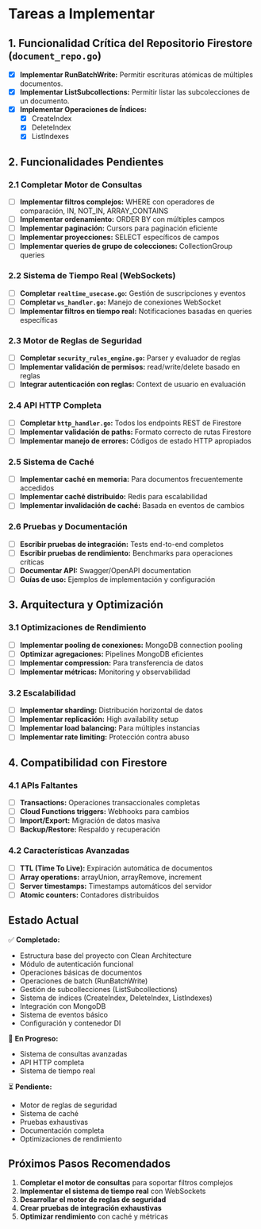 # Tareas a Implementar

## 1. Funcionalidad Crítica del Repositorio Firestore (`document_repo.go`)

- [x] **Implementar RunBatchWrite:** Permitir escrituras atómicas de múltiples documentos.
- [x] **Implementar ListSubcollections:** Permitir listar las subcolecciones de un documento.
- [x] **Implementar Operaciones de Índices:**
  - [x] CreateIndex
  - [x] DeleteIndex  
  - [x] ListIndexes

## 2. Funcionalidades Pendientes

### 2.1 Completar Motor de Consultas
- [ ] **Implementar filtros complejos:** WHERE con operadores de comparación, IN, NOT_IN, ARRAY_CONTAINS
- [ ] **Implementar ordenamiento:** ORDER BY con múltiples campos
- [ ] **Implementar paginación:** Cursors para paginación eficiente
- [ ] **Implementar proyecciones:** SELECT específicos de campos
- [ ] **Implementar queries de grupo de colecciones:** CollectionGroup queries

### 2.2 Sistema de Tiempo Real (WebSockets)
- [ ] **Completar `realtime_usecase.go`:** Gestión de suscripciones y eventos
- [ ] **Completar `ws_handler.go`:** Manejo de conexiones WebSocket
- [ ] **Implementar filtros en tiempo real:** Notificaciones basadas en queries específicas

### 2.3 Motor de Reglas de Seguridad
- [ ] **Completar `security_rules_engine.go`:** Parser y evaluador de reglas
- [ ] **Implementar validación de permisos:** read/write/delete basado en reglas
- [ ] **Integrar autenticación con reglas:** Context de usuario en evaluación

### 2.4 API HTTP Completa
- [ ] **Completar `http_handler.go`:** Todos los endpoints REST de Firestore
- [ ] **Implementar validación de paths:** Formato correcto de rutas Firestore
- [ ] **Implementar manejo de errores:** Códigos de estado HTTP apropiados

### 2.5 Sistema de Caché
- [ ] **Implementar caché en memoria:** Para documentos frecuentemente accedidos
- [ ] **Implementar caché distribuido:** Redis para escalabilidad
- [ ] **Implementar invalidación de caché:** Basada en eventos de cambios

### 2.6 Pruebas y Documentación
- [ ] **Escribir pruebas de integración:** Tests end-to-end completos
- [ ] **Escribir pruebas de rendimiento:** Benchmarks para operaciones críticas
- [ ] **Documentar API:** Swagger/OpenAPI documentation
- [ ] **Guías de uso:** Ejemplos de implementación y configuración

## 3. Arquitectura y Optimización

### 3.1 Optimizaciones de Rendimiento
- [ ] **Implementar pooling de conexiones:** MongoDB connection pooling
- [ ] **Optimizar agregaciones:** Pipelines MongoDB eficientes
- [ ] **Implementar compression:** Para transferencia de datos
- [ ] **Implementar métricas:** Monitoring y observabilidad

### 3.2 Escalabilidad
- [ ] **Implementar sharding:** Distribución horizontal de datos
- [ ] **Implementar replicación:** High availability setup
- [ ] **Implementar load balancing:** Para múltiples instancias
- [ ] **Implementar rate limiting:** Protección contra abuso

## 4. Compatibilidad con Firestore

### 4.1 APIs Faltantes
- [ ] **Transactions:** Operaciones transaccionales completas  
- [ ] **Cloud Functions triggers:** Webhooks para cambios
- [ ] **Import/Export:** Migración de datos masiva
- [ ] **Backup/Restore:** Respaldo y recuperación

### 4.2 Características Avanzadas
- [ ] **TTL (Time To Live):** Expiración automática de documentos
- [ ] **Array operations:** arrayUnion, arrayRemove, increment
- [ ] **Server timestamps:** Timestamps automáticos del servidor
- [ ] **Atomic counters:** Contadores distribuidos

## Estado Actual

✅ **Completado:**
- Estructura base del proyecto con Clean Architecture
- Módulo de autenticación funcional
- Operaciones básicas de documentos
- Operaciones de batch (RunBatchWrite)
- Gestión de subcollecciones (ListSubcollections)  
- Sistema de índices (CreateIndex, DeleteIndex, ListIndexes)
- Integración con MongoDB
- Sistema de eventos básico
- Configuración y contenedor DI

🚧 **En Progreso:**
- Sistema de consultas avanzadas
- API HTTP completa
- Sistema de tiempo real

⏳ **Pendiente:**
- Motor de reglas de seguridad
- Sistema de caché
- Pruebas exhaustivas
- Documentación completa
- Optimizaciones de rendimiento

## Próximos Pasos Recomendados

1. **Completar el motor de consultas** para soportar filtros complejos
2. **Implementar el sistema de tiempo real** con WebSockets
3. **Desarrollar el motor de reglas de seguridad**
4. **Crear pruebas de integración exhaustivas**
5. **Optimizar rendimiento** con caché y métricas